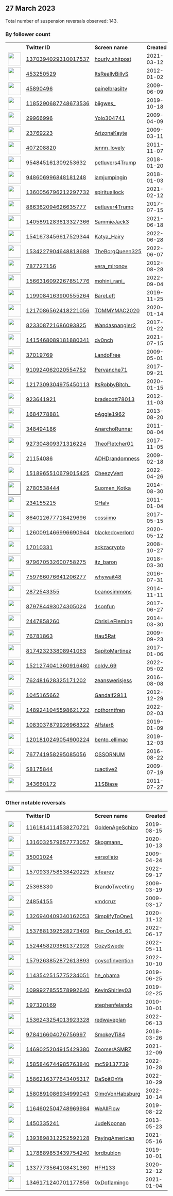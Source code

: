 
## 27 March 2023
Total number of suspension reversals observed: 143.

### By follower count
<table><tr><th></th><th align="left">Twitter ID</th><th align="left">Screen name</th>
<th align="left">Created</th><th align="left">Status</th><th align="left">Suspended</th><th align="left">Followers</th>
<tr><td><a href="https://pbs.twimg.com/profile_images/1372928334653444103/hoyp5vRt_normal.jpg"><img src="https://pbs.twimg.com/profile_images/1372928334653444103/hoyp5vRt_normal.jpg" width="40px" height="40px" align="center"/></a></td><td><a href="https://twitter.com/intent/user?user_id=1370394029310017537">1370394029310017537</a></td><td><a href="https://twitter.com/hourly_shitpost">hourly_shitpost</a></td><td>2021-03-12</td><td align="center"></td><td>2022-09-03</td><td>1403219</td></tr>
<tr><td><a href="https://pbs.twimg.com/profile_images/1648103677247496192/R4tEk7Gz_normal.jpg"><img src="https://pbs.twimg.com/profile_images/1648103677247496192/R4tEk7Gz_normal.jpg" width="40px" height="40px" align="center"/></a></td><td><a href="https://twitter.com/intent/user?user_id=453250529">453250529</a></td><td><a href="https://twitter.com/ItsReallyBillyS">ItsReallyBillyS</a></td><td>2012-01-02</td><td align="center"></td><td>2023-01-07</td><td>211838</td></tr>
<tr><td><a href="https://pbs.twimg.com/profile_images/378800000410264837/7f9bb373485ca8088181fc7d44b17b5b_normal.jpeg"><img src="https://pbs.twimg.com/profile_images/378800000410264837/7f9bb373485ca8088181fc7d44b17b5b_normal.jpeg" width="40px" height="40px" align="center"/></a></td><td><a href="https://twitter.com/intent/user?user_id=45890496">45890496</a></td><td><a href="https://twitter.com/painelbrasiltv">painelbrasiltv</a></td><td>2009-06-09</td><td align="center"></td><td>2023-02-10</td><td>108163</td></tr>
<tr><td><a href="https://pbs.twimg.com/profile_images/1348058261816299520/9mWoCFV__normal.jpg"><img src="https://pbs.twimg.com/profile_images/1348058261816299520/9mWoCFV__normal.jpg" width="40px" height="40px" align="center"/></a></td><td><a href="https://twitter.com/intent/user?user_id=1185290687748673536">1185290687748673536</a></td><td><a href="https://twitter.com/biigwes_">biigwes_</a></td><td>2019-10-18</td><td align="center"></td><td></td><td>75453</td></tr>
<tr><td><a href="https://pbs.twimg.com/profile_images/1615045678329118721/93krWZsY_normal.jpg"><img src="https://pbs.twimg.com/profile_images/1615045678329118721/93krWZsY_normal.jpg" width="40px" height="40px" align="center"/></a></td><td><a href="https://twitter.com/intent/user?user_id=29966996">29966996</a></td><td><a href="https://twitter.com/Yolo304741">Yolo304741</a></td><td>2009-04-09</td><td align="center"></td><td>2023-02-17</td><td>74444</td></tr>
<tr><td><a href="https://pbs.twimg.com/profile_images/1644749095473659905/VcpAhS5b_normal.jpg"><img src="https://pbs.twimg.com/profile_images/1644749095473659905/VcpAhS5b_normal.jpg" width="40px" height="40px" align="center"/></a></td><td><a href="https://twitter.com/intent/user?user_id=23769223">23769223</a></td><td><a href="https://twitter.com/ArizonaKayte">ArizonaKayte</a></td><td>2009-03-11</td><td align="center"></td><td></td><td>42555</td></tr>
<tr><td><a href="https://pbs.twimg.com/profile_images/1588824124230668290/-D1beLy8_normal.jpg"><img src="https://pbs.twimg.com/profile_images/1588824124230668290/-D1beLy8_normal.jpg" width="40px" height="40px" align="center"/></a></td><td><a href="https://twitter.com/intent/user?user_id=407208820">407208820</a></td><td><a href="https://twitter.com/jennn_lovely">jennn_lovely</a></td><td>2011-11-07</td><td align="center"></td><td>2023-02-05</td><td>34527</td></tr>
<tr><td><a href="https://pbs.twimg.com/profile_images/1646310450231910402/V4nlieUw_normal.jpg"><img src="https://pbs.twimg.com/profile_images/1646310450231910402/V4nlieUw_normal.jpg" width="40px" height="40px" align="center"/></a></td><td><a href="https://twitter.com/intent/user?user_id=954845161309253632">954845161309253632</a></td><td><a href="https://twitter.com/petluvers4Trump">petluvers4Trump</a></td><td>2018-01-20</td><td align="center"></td><td></td><td>34055</td></tr>
<tr><td><a href="https://pbs.twimg.com/profile_images/1567571050786856961/ps4aaQn1_normal.jpg"><img src="https://pbs.twimg.com/profile_images/1567571050786856961/ps4aaQn1_normal.jpg" width="40px" height="40px" align="center"/></a></td><td><a href="https://twitter.com/intent/user?user_id=948606996848181248">948606996848181248</a></td><td><a href="https://twitter.com/iamjumpingin">iamjumpingin</a></td><td>2018-01-03</td><td align="center">🚫</td><td>2022-11-08</td><td>31678</td></tr>
<tr><td><a href="https://pbs.twimg.com/profile_images/1640736111600316417/-k5RISXC_normal.jpg"><img src="https://pbs.twimg.com/profile_images/1640736111600316417/-k5RISXC_normal.jpg" width="40px" height="40px" align="center"/></a></td><td><a href="https://twitter.com/intent/user?user_id=1360056796212297732">1360056796212297732</a></td><td><a href="https://twitter.com/spirituallock">spirituallock</a></td><td>2021-02-12</td><td align="center"></td><td>2022-04-02</td><td>29581</td></tr>
<tr><td><a href="https://pbs.twimg.com/profile_images/1478212384695140353/NFQ2DUs-_normal.jpg"><img src="https://pbs.twimg.com/profile_images/1478212384695140353/NFQ2DUs-_normal.jpg" width="40px" height="40px" align="center"/></a></td><td><a href="https://twitter.com/intent/user?user_id=886362094626635777">886362094626635777</a></td><td><a href="https://twitter.com/petluver4Trump">petluver4Trump</a></td><td>2017-07-15</td><td align="center"></td><td>2022-02-14</td><td>20679</td></tr>
<tr><td><a href="https://pbs.twimg.com/profile_images/1475797857173188615/bJZqk5Ka_normal.jpg"><img src="https://pbs.twimg.com/profile_images/1475797857173188615/bJZqk5Ka_normal.jpg" width="40px" height="40px" align="center"/></a></td><td><a href="https://twitter.com/intent/user?user_id=1405891283613327366">1405891283613327366</a></td><td><a href="https://twitter.com/SammieJack3">SammieJack3</a></td><td>2021-06-18</td><td align="center"></td><td>2022-09-17</td><td>15767</td></tr>
<tr><td><a href="https://pbs.twimg.com/profile_images/1650230854860304384/Y4wlsSVU_normal.jpg"><img src="https://pbs.twimg.com/profile_images/1650230854860304384/Y4wlsSVU_normal.jpg" width="40px" height="40px" align="center"/></a></td><td><a href="https://twitter.com/intent/user?user_id=1541673456617529344">1541673456617529344</a></td><td><a href="https://twitter.com/Katya_Hairy">Katya_Hairy</a></td><td>2022-06-28</td><td align="center"></td><td>2023-03-21</td><td>14076</td></tr>
<tr><td><a href="https://pbs.twimg.com/profile_images/1651990212757819392/aPUhmUgw_normal.jpg"><img src="https://pbs.twimg.com/profile_images/1651990212757819392/aPUhmUgw_normal.jpg" width="40px" height="40px" align="center"/></a></td><td><a href="https://twitter.com/intent/user?user_id=1534227904648818688">1534227904648818688</a></td><td><a href="https://twitter.com/TheBorgQueen325">TheBorgQueen325</a></td><td>2022-06-07</td><td align="center"></td><td>2022-09-02</td><td>12559</td></tr>
<tr><td><a href="https://pbs.twimg.com/profile_images/814583441651953664/Cb8IRb8R_normal.jpg"><img src="https://pbs.twimg.com/profile_images/814583441651953664/Cb8IRb8R_normal.jpg" width="40px" height="40px" align="center"/></a></td><td><a href="https://twitter.com/intent/user?user_id=787727156">787727156</a></td><td><a href="https://twitter.com/vera_mironov">vera_mironov</a></td><td>2012-08-28</td><td align="center"></td><td>2023-03-19</td><td>10324</td></tr>
<tr><td><a href="https://pbs.twimg.com/profile_images/1650889168669798400/7jh-UE_9_normal.jpg"><img src="https://pbs.twimg.com/profile_images/1650889168669798400/7jh-UE_9_normal.jpg" width="40px" height="40px" align="center"/></a></td><td><a href="https://twitter.com/intent/user?user_id=1566316092267851776">1566316092267851776</a></td><td><a href="https://twitter.com/mohini_rani_">mohini_rani_</a></td><td>2022-09-04</td><td align="center"></td><td>2023-02-03</td><td>10060</td></tr>
<tr><td><a href="https://pbs.twimg.com/profile_images/1373943109206294528/7ERzcKUE_normal.jpg"><img src="https://pbs.twimg.com/profile_images/1373943109206294528/7ERzcKUE_normal.jpg" width="40px" height="40px" align="center"/></a></td><td><a href="https://twitter.com/intent/user?user_id=1199084163900555264">1199084163900555264</a></td><td><a href="https://twitter.com/BareLeft">BareLeft</a></td><td>2019-11-25</td><td align="center"></td><td>2022-09-14</td><td>8280</td></tr>
<tr><td><a href="https://pbs.twimg.com/profile_images/1548406015141371906/PhmrfDBK_normal.jpg"><img src="https://pbs.twimg.com/profile_images/1548406015141371906/PhmrfDBK_normal.jpg" width="40px" height="40px" align="center"/></a></td><td><a href="https://twitter.com/intent/user?user_id=1217086562418221056">1217086562418221056</a></td><td><a href="https://twitter.com/TOMMYMAC2020">TOMMYMAC2020</a></td><td>2020-01-14</td><td align="center"></td><td>2022-07-20</td><td>3293</td></tr>
<tr><td><a href="https://pbs.twimg.com/profile_images/1508039454627442689/cOQtGrZ1_normal.jpg"><img src="https://pbs.twimg.com/profile_images/1508039454627442689/cOQtGrZ1_normal.jpg" width="40px" height="40px" align="center"/></a></td><td><a href="https://twitter.com/intent/user?user_id=823308721686093825">823308721686093825</a></td><td><a href="https://twitter.com/Wandaspangler2">Wandaspangler2</a></td><td>2017-01-22</td><td align="center"></td><td>2022-06-18</td><td>3219</td></tr>
<tr><td><a href="https://pbs.twimg.com/profile_images/1650293162202615811/lmzoELBL_normal.jpg"><img src="https://pbs.twimg.com/profile_images/1650293162202615811/lmzoELBL_normal.jpg" width="40px" height="40px" align="center"/></a></td><td><a href="https://twitter.com/intent/user?user_id=1415468089181880341">1415468089181880341</a></td><td><a href="https://twitter.com/dv0nch">dv0nch</a></td><td>2021-07-15</td><td align="center"></td><td></td><td>3214</td></tr>
<tr><td><a href="https://pbs.twimg.com/profile_images/336714755/freeavatar3_normal.jpg"><img src="https://pbs.twimg.com/profile_images/336714755/freeavatar3_normal.jpg" width="40px" height="40px" align="center"/></a></td><td><a href="https://twitter.com/intent/user?user_id=37019769">37019769</a></td><td><a href="https://twitter.com/LandoFree">LandoFree</a></td><td>2009-05-01</td><td align="center"></td><td>2022-08-19</td><td>3168</td></tr>
<tr><td><a href="https://pbs.twimg.com/profile_images/1382229098806841345/QwmagyWW_normal.jpg"><img src="https://pbs.twimg.com/profile_images/1382229098806841345/QwmagyWW_normal.jpg" width="40px" height="40px" align="center"/></a></td><td><a href="https://twitter.com/intent/user?user_id=910924062020554752">910924062020554752</a></td><td><a href="https://twitter.com/Pervanche71">Pervanche71</a></td><td>2017-09-21</td><td align="center"></td><td>2022-04-23</td><td>2814</td></tr>
<tr><td><a href="https://pbs.twimg.com/profile_images/1493457311783956480/mbuh1a5n_normal.jpg"><img src="https://pbs.twimg.com/profile_images/1493457311783956480/mbuh1a5n_normal.jpg" width="40px" height="40px" align="center"/></a></td><td><a href="https://twitter.com/intent/user?user_id=1217309304975450113">1217309304975450113</a></td><td><a href="https://twitter.com/ItsRobbyBitch_">ItsRobbyBitch_</a></td><td>2020-01-15</td><td align="center">🔒</td><td>2022-02-19</td><td>2558</td></tr>
<tr><td><a href="https://pbs.twimg.com/profile_images/1286713077325537281/_EZwfsD9_normal.jpg"><img src="https://pbs.twimg.com/profile_images/1286713077325537281/_EZwfsD9_normal.jpg" width="40px" height="40px" align="center"/></a></td><td><a href="https://twitter.com/intent/user?user_id=923641921">923641921</a></td><td><a href="https://twitter.com/bradscott78013">bradscott78013</a></td><td>2012-11-03</td><td align="center"></td><td>2022-10-04</td><td>2516</td></tr>
<tr><td><a href="https://pbs.twimg.com/profile_images/922470258350415872/A0U-Tx8j_normal.jpg"><img src="https://pbs.twimg.com/profile_images/922470258350415872/A0U-Tx8j_normal.jpg" width="40px" height="40px" align="center"/></a></td><td><a href="https://twitter.com/intent/user?user_id=1684778881">1684778881</a></td><td><a href="https://twitter.com/pAggie1962">pAggie1962</a></td><td>2013-08-20</td><td align="center"></td><td></td><td>2071</td></tr>
<tr><td><a href="https://pbs.twimg.com/profile_images/1645475404977668104/tUGZ_wwR_normal.jpg"><img src="https://pbs.twimg.com/profile_images/1645475404977668104/tUGZ_wwR_normal.jpg" width="40px" height="40px" align="center"/></a></td><td><a href="https://twitter.com/intent/user?user_id=348494186">348494186</a></td><td><a href="https://twitter.com/AnarchoRunner">AnarchoRunner</a></td><td>2011-08-04</td><td align="center"></td><td></td><td>2062</td></tr>
<tr><td><a href="https://pbs.twimg.com/profile_images/1649103866368073728/i4PoVH3Y_normal.jpg"><img src="https://pbs.twimg.com/profile_images/1649103866368073728/i4PoVH3Y_normal.jpg" width="40px" height="40px" align="center"/></a></td><td><a href="https://twitter.com/intent/user?user_id=927304809371316224">927304809371316224</a></td><td><a href="https://twitter.com/TheoFletcher01">TheoFletcher01</a></td><td>2017-11-05</td><td align="center"></td><td>2022-10-20</td><td>2054</td></tr>
<tr><td><a href="https://pbs.twimg.com/profile_images/1383350259485609989/lZ8iMBXY_normal.jpg"><img src="https://pbs.twimg.com/profile_images/1383350259485609989/lZ8iMBXY_normal.jpg" width="40px" height="40px" align="center"/></a></td><td><a href="https://twitter.com/intent/user?user_id=21154086">21154086</a></td><td><a href="https://twitter.com/ADHDrandomness">ADHDrandomness</a></td><td>2009-02-18</td><td align="center"></td><td></td><td>1933</td></tr>
<tr><td><a href="https://pbs.twimg.com/profile_images/1639410696940036096/j4MXneun_normal.jpg"><img src="https://pbs.twimg.com/profile_images/1639410696940036096/j4MXneun_normal.jpg" width="40px" height="40px" align="center"/></a></td><td><a href="https://twitter.com/intent/user?user_id=1518965510679015425">1518965510679015425</a></td><td><a href="https://twitter.com/CheezyVert">CheezyVert</a></td><td>2022-04-26</td><td align="center"></td><td>2023-03-01</td><td>1643</td></tr>
<tr><td><a href=""><img src="" width="40px" height="40px" align="center"/></a></td><td><a href="https://twitter.com/intent/user?user_id=2780538444">2780538444</a></td><td><a href="https://twitter.com/Suomen_Kotka">Suomen_Kotka</a></td><td>2014-08-30</td><td align="center"></td><td></td><td>1589</td></tr>
<tr><td><a href="https://pbs.twimg.com/profile_images/1641119104496025609/SSSN3In9_normal.jpg"><img src="https://pbs.twimg.com/profile_images/1641119104496025609/SSSN3In9_normal.jpg" width="40px" height="40px" align="center"/></a></td><td><a href="https://twitter.com/intent/user?user_id=234155215">234155215</a></td><td><a href="https://twitter.com/GHalv">GHalv</a></td><td>2011-01-04</td><td align="center"></td><td>2022-11-18</td><td>1551</td></tr>
<tr><td><a href="https://pbs.twimg.com/profile_images/1644389005994098713/eGloohrU_normal.jpg"><img src="https://pbs.twimg.com/profile_images/1644389005994098713/eGloohrU_normal.jpg" width="40px" height="40px" align="center"/></a></td><td><a href="https://twitter.com/intent/user?user_id=864012677718429696">864012677718429696</a></td><td><a href="https://twitter.com/cossiimo">cossiimo</a></td><td>2017-05-15</td><td align="center"></td><td></td><td>1550</td></tr>
<tr><td><a href="https://pbs.twimg.com/profile_images/1517186243263619073/fR7227vC_normal.jpg"><img src="https://pbs.twimg.com/profile_images/1517186243263619073/fR7227vC_normal.jpg" width="40px" height="40px" align="center"/></a></td><td><a href="https://twitter.com/intent/user?user_id=1260091466996690944">1260091466996690944</a></td><td><a href="https://twitter.com/blackedoverlord">blackedoverlord</a></td><td>2020-05-12</td><td align="center"></td><td>2023-02-03</td><td>1488</td></tr>
<tr><td><a href="https://pbs.twimg.com/profile_images/1644257859465793537/DdfG3Wd8_normal.jpg"><img src="https://pbs.twimg.com/profile_images/1644257859465793537/DdfG3Wd8_normal.jpg" width="40px" height="40px" align="center"/></a></td><td><a href="https://twitter.com/intent/user?user_id=17010331">17010331</a></td><td><a href="https://twitter.com/ackzacrypto">ackzacrypto</a></td><td>2008-10-27</td><td align="center"></td><td></td><td>1487</td></tr>
<tr><td><a href="https://pbs.twimg.com/profile_images/1656586222943318016/zHD14Mkq_normal.jpg"><img src="https://pbs.twimg.com/profile_images/1656586222943318016/zHD14Mkq_normal.jpg" width="40px" height="40px" align="center"/></a></td><td><a href="https://twitter.com/intent/user?user_id=979670532600758275">979670532600758275</a></td><td><a href="https://twitter.com/itz_baron">itz_baron</a></td><td>2018-03-30</td><td align="center"></td><td>2023-03-11</td><td>1429</td></tr>
<tr><td><a href="https://pbs.twimg.com/profile_images/848003161180835840/MhIihJob_normal.jpg"><img src="https://pbs.twimg.com/profile_images/848003161180835840/MhIihJob_normal.jpg" width="40px" height="40px" align="center"/></a></td><td><a href="https://twitter.com/intent/user?user_id=759766076641206277">759766076641206277</a></td><td><a href="https://twitter.com/whywait48">whywait48</a></td><td>2016-07-31</td><td align="center"></td><td></td><td>1381</td></tr>
<tr><td><a href="https://pbs.twimg.com/profile_images/1650946427361656834/k3hVdwGh_normal.jpg"><img src="https://pbs.twimg.com/profile_images/1650946427361656834/k3hVdwGh_normal.jpg" width="40px" height="40px" align="center"/></a></td><td><a href="https://twitter.com/intent/user?user_id=2872543355">2872543355</a></td><td><a href="https://twitter.com/beanosimmons">beanosimmons</a></td><td>2014-11-11</td><td align="center"></td><td></td><td>1371</td></tr>
<tr><td><a href="https://pbs.twimg.com/profile_images/1282838841590784000/_qaGsDJb_normal.jpg"><img src="https://pbs.twimg.com/profile_images/1282838841590784000/_qaGsDJb_normal.jpg" width="40px" height="40px" align="center"/></a></td><td><a href="https://twitter.com/intent/user?user_id=879784493074305024">879784493074305024</a></td><td><a href="https://twitter.com/1sonfun">1sonfun</a></td><td>2017-06-27</td><td align="center"></td><td></td><td>1322</td></tr>
<tr><td><a href="https://pbs.twimg.com/profile_images/1491381776723361795/7zjS1SWv_normal.jpg"><img src="https://pbs.twimg.com/profile_images/1491381776723361795/7zjS1SWv_normal.jpg" width="40px" height="40px" align="center"/></a></td><td><a href="https://twitter.com/intent/user?user_id=2447858260">2447858260</a></td><td><a href="https://twitter.com/ChrisLeFleming">ChrisLeFleming</a></td><td>2014-03-30</td><td align="center"></td><td>2023-01-04</td><td>1005</td></tr>
<tr><td><a href="https://pbs.twimg.com/profile_images/1642580146023542787/938cULL1_normal.jpg"><img src="https://pbs.twimg.com/profile_images/1642580146023542787/938cULL1_normal.jpg" width="40px" height="40px" align="center"/></a></td><td><a href="https://twitter.com/intent/user?user_id=76781863">76781863</a></td><td><a href="https://twitter.com/Hau5Rat">Hau5Rat</a></td><td>2009-09-23</td><td align="center"></td><td></td><td>959</td></tr>
<tr><td><a href="https://abs.twimg.com/sticky/default_profile_images/default_profile_normal.png"><img src="https://abs.twimg.com/sticky/default_profile_images/default_profile_normal.png" width="40px" height="40px" align="center"/></a></td><td><a href="https://twitter.com/intent/user?user_id=817423233808941063">817423233808941063</a></td><td><a href="https://twitter.com/SapitoMartinez">SapitoMartinez</a></td><td>2017-01-06</td><td align="center"></td><td>2023-02-04</td><td>915</td></tr>
<tr><td><a href="https://pbs.twimg.com/profile_images/1647500673406083072/Ds3nPcgx_normal.jpg"><img src="https://pbs.twimg.com/profile_images/1647500673406083072/Ds3nPcgx_normal.jpg" width="40px" height="40px" align="center"/></a></td><td><a href="https://twitter.com/intent/user?user_id=1521274041360916480">1521274041360916480</a></td><td><a href="https://twitter.com/coldy_69">coldy_69</a></td><td>2022-05-02</td><td align="center"></td><td>2023-03-12</td><td>904</td></tr>
<tr><td><a href="https://pbs.twimg.com/profile_images/1625558701976473602/Pzp6guEc_normal.jpg"><img src="https://pbs.twimg.com/profile_images/1625558701976473602/Pzp6guEc_normal.jpg" width="40px" height="40px" align="center"/></a></td><td><a href="https://twitter.com/intent/user?user_id=762481628325171202">762481628325171202</a></td><td><a href="https://twitter.com/zeanswerisjess">zeanswerisjess</a></td><td>2016-08-08</td><td align="center"></td><td>2023-03-03</td><td>880</td></tr>
<tr><td><a href="https://pbs.twimg.com/profile_images/1543617343900852227/HwxHSiv-_normal.jpg"><img src="https://pbs.twimg.com/profile_images/1543617343900852227/HwxHSiv-_normal.jpg" width="40px" height="40px" align="center"/></a></td><td><a href="https://twitter.com/intent/user?user_id=1045165662">1045165662</a></td><td><a href="https://twitter.com/Gandalf2911">Gandalf2911</a></td><td>2012-12-29</td><td align="center"></td><td>2023-02-08</td><td>811</td></tr>
<tr><td><a href="https://pbs.twimg.com/profile_images/1640674538257088513/XExlmraA_normal.jpg"><img src="https://pbs.twimg.com/profile_images/1640674538257088513/XExlmraA_normal.jpg" width="40px" height="40px" align="center"/></a></td><td><a href="https://twitter.com/intent/user?user_id=1489241045598621722">1489241045598621722</a></td><td><a href="https://twitter.com/nothorntfren">nothorntfren</a></td><td>2022-02-03</td><td align="center"></td><td>2022-05-06</td><td>810</td></tr>
<tr><td><a href="https://pbs.twimg.com/profile_images/1641071572856307712/NkntzZLQ_normal.jpg"><img src="https://pbs.twimg.com/profile_images/1641071572856307712/NkntzZLQ_normal.jpg" width="40px" height="40px" align="center"/></a></td><td><a href="https://twitter.com/intent/user?user_id=1083037879926968322">1083037879926968322</a></td><td><a href="https://twitter.com/Alfster8">Alfster8</a></td><td>2019-01-09</td><td align="center"></td><td></td><td>792</td></tr>
<tr><td><a href="https://pbs.twimg.com/profile_images/1201811150821826561/IZu8gRjg_normal.jpg"><img src="https://pbs.twimg.com/profile_images/1201811150821826561/IZu8gRjg_normal.jpg" width="40px" height="40px" align="center"/></a></td><td><a href="https://twitter.com/intent/user?user_id=1201810249054900224">1201810249054900224</a></td><td><a href="https://twitter.com/bento_ellimac">bento_ellimac</a></td><td>2019-12-03</td><td align="center"></td><td>2023-03-21</td><td>773</td></tr>
<tr><td><a href="https://pbs.twimg.com/profile_images/1101249836186300416/O03oRobG_normal.jpg"><img src="https://pbs.twimg.com/profile_images/1101249836186300416/O03oRobG_normal.jpg" width="40px" height="40px" align="center"/></a></td><td><a href="https://twitter.com/intent/user?user_id=767741958295085056">767741958295085056</a></td><td><a href="https://twitter.com/OSSORNUM">OSSORNUM</a></td><td>2016-08-22</td><td align="center"></td><td>2023-02-16</td><td>758</td></tr>
<tr><td><a href="https://pbs.twimg.com/profile_images/378800000596446879/37775c6ed20d780f6e1795ea665cc84f_normal.jpeg"><img src="https://pbs.twimg.com/profile_images/378800000596446879/37775c6ed20d780f6e1795ea665cc84f_normal.jpeg" width="40px" height="40px" align="center"/></a></td><td><a href="https://twitter.com/intent/user?user_id=58175844">58175844</a></td><td><a href="https://twitter.com/ruactive2">ruactive2</a></td><td>2009-07-19</td><td align="center"></td><td>2022-04-23</td><td>745</td></tr>
<tr><td><a href="https://pbs.twimg.com/profile_images/1640124741083176961/vAXhQTRg_normal.jpg"><img src="https://pbs.twimg.com/profile_images/1640124741083176961/vAXhQTRg_normal.jpg" width="40px" height="40px" align="center"/></a></td><td><a href="https://twitter.com/intent/user?user_id=343660172">343660172</a></td><td><a href="https://twitter.com/11SBiase">11SBiase</a></td><td>2011-07-27</td><td align="center"></td><td>2022-08-09</td><td>719</td></tr>
</table>

### Other notable reversals
<table><tr><th></th><th align="left">Twitter ID</th><th align="left">Screen name</th>
<th align="left">Created</th><th align="left">Status</th><th align="left">Suspended</th><th align="left">Followers</th>
<tr><td><a href="https://pbs.twimg.com/profile_images/1614132618617921536/U6KIfKEz_normal.jpg"><img src="https://pbs.twimg.com/profile_images/1614132618617921536/U6KIfKEz_normal.jpg" width="40px" height="40px" align="center"/></a></td><td><a href="https://twitter.com/intent/user?user_id=1161814114538270721">1161814114538270721</a></td><td><a href="https://twitter.com/GoldenAgeSchizo">GoldenAgeSchizo</a></td><td>2019-08-15</td><td align="center"></td><td>2023-03-19</td><td>335</td></tr>
<tr><td><a href="https://pbs.twimg.com/profile_images/1516723922087067651/AkzLaMcn_normal.jpg"><img src="https://pbs.twimg.com/profile_images/1516723922087067651/AkzLaMcn_normal.jpg" width="40px" height="40px" align="center"/></a></td><td><a href="https://twitter.com/intent/user?user_id=1316032579657773057">1316032579657773057</a></td><td><a href="https://twitter.com/Skogmann_">Skogmann_</a></td><td>2020-10-13</td><td align="center"></td><td>2022-05-26</td><td>352</td></tr>
<tr><td><a href="https://pbs.twimg.com/profile_images/1649258865358258176/kNDg9zjq_normal.jpg"><img src="https://pbs.twimg.com/profile_images/1649258865358258176/kNDg9zjq_normal.jpg" width="40px" height="40px" align="center"/></a></td><td><a href="https://twitter.com/intent/user?user_id=35001024">35001024</a></td><td><a href="https://twitter.com/versollato">versollato</a></td><td>2009-04-24</td><td align="center"></td><td>2023-02-09</td><td>432</td></tr>
<tr><td><a href="https://pbs.twimg.com/profile_images/1589822634493349896/b7N2PrMY_normal.jpg"><img src="https://pbs.twimg.com/profile_images/1589822634493349896/b7N2PrMY_normal.jpg" width="40px" height="40px" align="center"/></a></td><td><a href="https://twitter.com/intent/user?user_id=1570933758538420225">1570933758538420225</a></td><td><a href="https://twitter.com/jcfearey">jcfearey</a></td><td>2022-09-17</td><td align="center"></td><td>2023-03-21</td><td>23</td></tr>
<tr><td><a href="https://pbs.twimg.com/profile_images/1596230231001530371/8Pi_S5JS_normal.jpg"><img src="https://pbs.twimg.com/profile_images/1596230231001530371/8Pi_S5JS_normal.jpg" width="40px" height="40px" align="center"/></a></td><td><a href="https://twitter.com/intent/user?user_id=25368330">25368330</a></td><td><a href="https://twitter.com/BrandoTweeting">BrandoTweeting</a></td><td>2009-03-19</td><td align="center"></td><td>2022-12-18</td><td>333</td></tr>
<tr><td><a href="https://pbs.twimg.com/profile_images/972479238417760257/NzbUsnmP_normal.jpg"><img src="https://pbs.twimg.com/profile_images/972479238417760257/NzbUsnmP_normal.jpg" width="40px" height="40px" align="center"/></a></td><td><a href="https://twitter.com/intent/user?user_id=24854155">24854155</a></td><td><a href="https://twitter.com/vmdcruz">vmdcruz</a></td><td>2009-03-17</td><td align="center"></td><td>2023-03-21</td><td>300</td></tr>
<tr><td><a href="https://pbs.twimg.com/profile_images/1651801367353389056/8Dp1XSSL_normal.jpg"><img src="https://pbs.twimg.com/profile_images/1651801367353389056/8Dp1XSSL_normal.jpg" width="40px" height="40px" align="center"/></a></td><td><a href="https://twitter.com/intent/user?user_id=1326940409340162053">1326940409340162053</a></td><td><a href="https://twitter.com/SimplifyToOne1">SimplifyToOne1</a></td><td>2020-11-12</td><td align="center"></td><td>2023-02-21</td><td>184</td></tr>
<tr><td><a href="https://pbs.twimg.com/profile_images/1585885262906793985/c7mSt5UK_normal.jpg"><img src="https://pbs.twimg.com/profile_images/1585885262906793985/c7mSt5UK_normal.jpg" width="40px" height="40px" align="center"/></a></td><td><a href="https://twitter.com/intent/user?user_id=1537881392528273409">1537881392528273409</a></td><td><a href="https://twitter.com/Rac_Oon16_61">Rac_Oon16_61</a></td><td>2022-06-17</td><td align="center"></td><td>2023-03-21</td><td>114</td></tr>
<tr><td><a href="https://pbs.twimg.com/profile_images/1524474253537689600/3Zq4f8Mf_normal.jpg"><img src="https://pbs.twimg.com/profile_images/1524474253537689600/3Zq4f8Mf_normal.jpg" width="40px" height="40px" align="center"/></a></td><td><a href="https://twitter.com/intent/user?user_id=1524458203861372928">1524458203861372928</a></td><td><a href="https://twitter.com/CozySwede">CozySwede</a></td><td>2022-05-11</td><td align="center"></td><td>2022-08-18</td><td>645</td></tr>
<tr><td><a href="https://abs.twimg.com/sticky/default_profile_images/default_profile_normal.png"><img src="https://abs.twimg.com/sticky/default_profile_images/default_profile_normal.png" width="40px" height="40px" align="center"/></a></td><td><a href="https://twitter.com/intent/user?user_id=1579263852872613893">1579263852872613893</a></td><td><a href="https://twitter.com/goysofinvention">goysofinvention</a></td><td>2022-10-10</td><td align="center"></td><td>2023-03-21</td><td>27</td></tr>
<tr><td><a href="https://pbs.twimg.com/profile_images/1143542810420924417/2ISyQtAe_normal.jpg"><img src="https://pbs.twimg.com/profile_images/1143542810420924417/2ISyQtAe_normal.jpg" width="40px" height="40px" align="center"/></a></td><td><a href="https://twitter.com/intent/user?user_id=1143542515775234051">1143542515775234051</a></td><td><a href="https://twitter.com/he_obama">he_obama</a></td><td>2019-06-25</td><td align="center"></td><td>2023-03-20</td><td>72</td></tr>
<tr><td><a href="https://pbs.twimg.com/profile_images/1602829599968313345/9dOrRRIP_normal.jpg"><img src="https://pbs.twimg.com/profile_images/1602829599968313345/9dOrRRIP_normal.jpg" width="40px" height="40px" align="center"/></a></td><td><a href="https://twitter.com/intent/user?user_id=1099927855578992640">1099927855578992640</a></td><td><a href="https://twitter.com/KevinShirley03">KevinShirley03</a></td><td>2019-02-25</td><td align="center"></td><td>2023-01-04</td><td>260</td></tr>
<tr><td><a href="https://pbs.twimg.com/profile_images/1640828059287969792/_ozk3Bqv_normal.jpg"><img src="https://pbs.twimg.com/profile_images/1640828059287969792/_ozk3Bqv_normal.jpg" width="40px" height="40px" align="center"/></a></td><td><a href="https://twitter.com/intent/user?user_id=197320169">197320169</a></td><td><a href="https://twitter.com/stephenfelando">stephenfelando</a></td><td>2010-10-01</td><td align="center"></td><td>2022-11-29</td><td>387</td></tr>
<tr><td><a href="https://pbs.twimg.com/profile_images/1536243343717449730/Hw84nAcp_normal.jpg"><img src="https://pbs.twimg.com/profile_images/1536243343717449730/Hw84nAcp_normal.jpg" width="40px" height="40px" align="center"/></a></td><td><a href="https://twitter.com/intent/user?user_id=1536243254013923328">1536243254013923328</a></td><td><a href="https://twitter.com/redwaveplan">redwaveplan</a></td><td>2022-06-13</td><td align="center"></td><td>2022-12-30</td><td>413</td></tr>
<tr><td><a href="https://pbs.twimg.com/profile_images/1597008981846794242/vhab4Qcq_normal.jpg"><img src="https://pbs.twimg.com/profile_images/1597008981846794242/vhab4Qcq_normal.jpg" width="40px" height="40px" align="center"/></a></td><td><a href="https://twitter.com/intent/user?user_id=978416604076756997">978416604076756997</a></td><td><a href="https://twitter.com/SmokeyTi84">SmokeyTi84</a></td><td>2018-03-26</td><td align="center">🚫</td><td>2023-03-15</td><td>34</td></tr>
<tr><td><a href="https://pbs.twimg.com/profile_images/1655278133803913216/CdfLVm3a_normal.jpg"><img src="https://pbs.twimg.com/profile_images/1655278133803913216/CdfLVm3a_normal.jpg" width="40px" height="40px" align="center"/></a></td><td><a href="https://twitter.com/intent/user?user_id=1469025204915429380">1469025204915429380</a></td><td><a href="https://twitter.com/ZoomerASMRZ">ZoomerASMRZ</a></td><td>2021-12-09</td><td align="center"></td><td>2023-01-19</td><td>91</td></tr>
<tr><td><a href="https://pbs.twimg.com/profile_images/1585846976465321984/Nm8y0Gir_normal.png"><img src="https://pbs.twimg.com/profile_images/1585846976465321984/Nm8y0Gir_normal.png" width="40px" height="40px" align="center"/></a></td><td><a href="https://twitter.com/intent/user?user_id=1585846744985763840">1585846744985763840</a></td><td><a href="https://twitter.com/mc59137739">mc59137739</a></td><td>2022-10-28</td><td align="center"></td><td>2022-12-16</td><td>231</td></tr>
<tr><td><a href="https://pbs.twimg.com/profile_images/1594677051461607424/mWQaaCa8_normal.jpg"><img src="https://pbs.twimg.com/profile_images/1594677051461607424/mWQaaCa8_normal.jpg" width="40px" height="40px" align="center"/></a></td><td><a href="https://twitter.com/intent/user?user_id=1586216377643405317">1586216377643405317</a></td><td><a href="https://twitter.com/DaSpitOnYa">DaSpitOnYa</a></td><td>2022-10-29</td><td align="center"></td><td>2023-01-03</td><td>1</td></tr>
<tr><td><a href="https://pbs.twimg.com/profile_images/1644095802711629825/9cJ6PtvJ_normal.jpg"><img src="https://pbs.twimg.com/profile_images/1644095802711629825/9cJ6PtvJ_normal.jpg" width="40px" height="40px" align="center"/></a></td><td><a href="https://twitter.com/intent/user?user_id=1580891086934999043">1580891086934999043</a></td><td><a href="https://twitter.com/OlmoVonHabsburg">OlmoVonHabsburg</a></td><td>2022-10-14</td><td align="center"></td><td>2023-03-21</td><td>331</td></tr>
<tr><td><a href="https://pbs.twimg.com/profile_images/1637927452998615040/r7TzNZAr_normal.jpg"><img src="https://pbs.twimg.com/profile_images/1637927452998615040/r7TzNZAr_normal.jpg" width="40px" height="40px" align="center"/></a></td><td><a href="https://twitter.com/intent/user?user_id=1164602504748969984">1164602504748969984</a></td><td><a href="https://twitter.com/WeAllFlow">WeAllFlow</a></td><td>2019-08-22</td><td align="center"></td><td>2023-03-12</td><td>287</td></tr>
<tr><td><a href="https://pbs.twimg.com/profile_images/1181211645357514752/QY0a1Km1_normal.jpg"><img src="https://pbs.twimg.com/profile_images/1181211645357514752/QY0a1Km1_normal.jpg" width="40px" height="40px" align="center"/></a></td><td><a href="https://twitter.com/intent/user?user_id=1450335241">1450335241</a></td><td><a href="https://twitter.com/JudeNoonan">JudeNoonan</a></td><td>2013-05-23</td><td align="center"></td><td>2022-10-18</td><td>362</td></tr>
<tr><td><a href="https://pbs.twimg.com/profile_images/1520472111151607808/HOtJ8ZbV_normal.jpg"><img src="https://pbs.twimg.com/profile_images/1520472111151607808/HOtJ8ZbV_normal.jpg" width="40px" height="40px" align="center"/></a></td><td><a href="https://twitter.com/intent/user?user_id=1393898312252592128">1393898312252592128</a></td><td><a href="https://twitter.com/PayingAmerican">PayingAmerican</a></td><td>2021-05-16</td><td align="center"></td><td>2022-07-31</td><td>445</td></tr>
<tr><td><a href="https://pbs.twimg.com/profile_images/1495909967886442496/3go4QMgC_normal.jpg"><img src="https://pbs.twimg.com/profile_images/1495909967886442496/3go4QMgC_normal.jpg" width="40px" height="40px" align="center"/></a></td><td><a href="https://twitter.com/intent/user?user_id=1178889853439754240">1178889853439754240</a></td><td><a href="https://twitter.com/lordbublon">lordbublon</a></td><td>2019-10-01</td><td align="center"></td><td>2023-02-14</td><td>68</td></tr>
<tr><td><a href="https://pbs.twimg.com/profile_images/1653360178740224003/lamTlcqj_normal.jpg"><img src="https://pbs.twimg.com/profile_images/1653360178740224003/lamTlcqj_normal.jpg" width="40px" height="40px" align="center"/></a></td><td><a href="https://twitter.com/intent/user?user_id=1337773564108431360">1337773564108431360</a></td><td><a href="https://twitter.com/HFH133">HFH133</a></td><td>2020-12-12</td><td align="center"></td><td>2022-12-07</td><td>413</td></tr>
<tr><td><a href="https://pbs.twimg.com/profile_images/1581034278875697153/tVRj9y7A_normal.png"><img src="https://pbs.twimg.com/profile_images/1581034278875697153/tVRj9y7A_normal.png" width="40px" height="40px" align="center"/></a></td><td><a href="https://twitter.com/intent/user?user_id=1346171240701177856">1346171240701177856</a></td><td><a href="https://twitter.com/0xDoflamingo">0xDoflamingo</a></td><td>2021-01-04</td><td align="center"></td><td>2022-12-14</td><td>579</td></tr>
</table>
